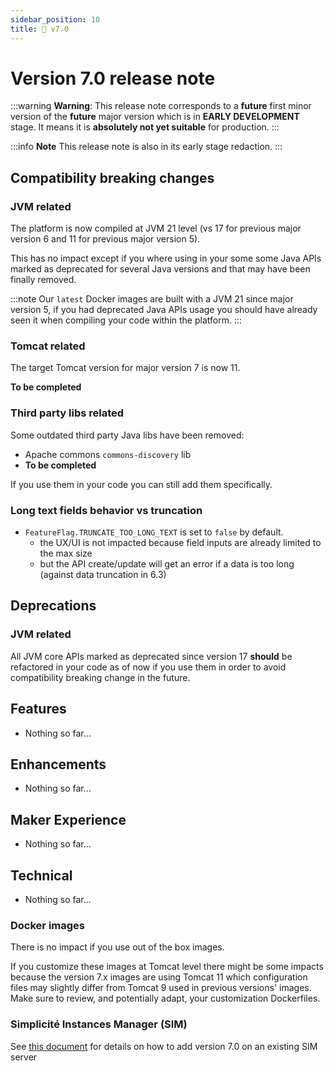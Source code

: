```yaml
---
sidebar_position: 10
title: 🚧 v7.0
---
```


Version 7.0 release note
========================

:::warning
**Warning**: This release note corresponds to a **future** first minor version of the **future** major version which is in **EARLY DEVELOPMENT** stage.
It means it is **absolutely not yet suitable** for production.
:::

:::info
**Note** This release note is also in its early stage redaction.
:::

Compatibility breaking changes
------------------------------

### JVM related

The platform is now compiled at JVM 21 level (vs 17 for previous major version 6 and 11 for previous major version 5).

This has no impact except if you where using in your some some Java APIs marked as deprecated for several Java versions
and that may have been finally removed.

:::note
Our `latest` Docker images are built with a JVM 21 since major version 5, if you had deprecated Java APIs usage
you should have already seen it when compiling your code within the platform.
:::

### Tomcat related

The target Tomcat version for major version 7 is now 11.

**To be completed**

### Third party libs related

Some outdated third party Java libs have been removed:
  - Apache commons `commons-discovery` lib
  - **To be completed**

If you use them in your code you can still add them specifically.

### Long text fields behavior vs truncation

- `FeatureFlag.TRUNCATE_TOO_LONG_TEXT` is set to `false` by default.
  - the UX/UI is not impacted because field inputs are already limited to the max size
  - but the API create/update will get an error if a data is too long (against data truncation in 6.3)

Deprecations
------------

### JVM related

All JVM core APIs marked as deprecated since version 17 **should** be refactored in your code as of now if you use them
in order to avoid compatibility breaking change in the future.

Features
--------

- Nothing so far...

Enhancements
------------

- Nothing so far...

Maker Experience
----------------

- Nothing so far...

Technical
----------

- Nothing so far...

### Docker images

There is no impact if you use out of the box images.

If you customize these images at Tomcat level there might be some impacts because the version 7.x images are using Tomcat 11 which
configuration files may slightly differ from Tomcat 9 used in previous versions' images.
Make sure to review, and potentially adapt, your customization Dockerfiles.

### Simplicité Instances Manager (SIM)

See [this document](../add-to-sim/v7.md) for details on how to add version 7.0 on an existing SIM server
